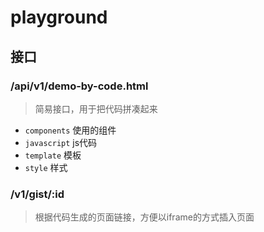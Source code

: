 # playground

## 接口

### /api/v1/demo-by-code.html

> 简易接口，用于把代码拼凑起来

+ `components` 使用的组件
+ `javascript` js代码
+ `template` 模板
+ `style` 样式

### /v1/gist/:id

> 根据代码生成的页面链接，方便以iframe的方式插入页面

